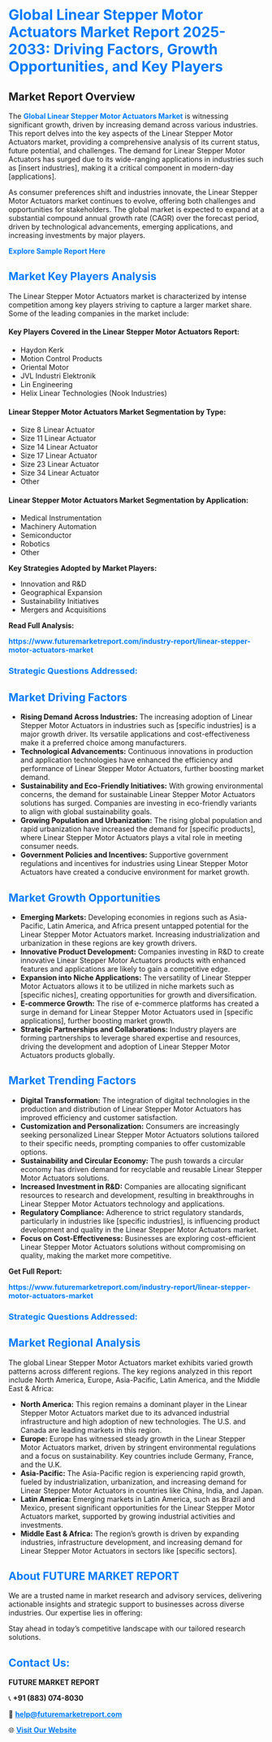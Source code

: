 <h1 style="color: #007BFF;">Global Linear Stepper Motor Actuators Market Report 2025-2033: Driving Factors, Growth Opportunities, and Key Players</h1>

<section id="overview">
<h2>Market Report Overview</h2>
<p>The <a href="https://www.futuremarketreport.com/industry-report/linear-stepper-motor-actuators-market" style="color: #007BFF; text-decoration: none;"><strong>Global Linear Stepper Motor Actuators Market</strong></a> is witnessing significant growth, driven by increasing demand across various industries. This report delves into the key aspects of the Linear Stepper Motor Actuators market, providing a comprehensive analysis of its current status, future potential, and challenges. The demand for Linear Stepper Motor Actuators has surged due to its wide-ranging applications in industries such as [insert industries], making it a critical component in modern-day [applications].</p>
<p>As consumer preferences shift and industries innovate, the Linear Stepper Motor Actuators market continues to evolve, offering both challenges and opportunities for stakeholders. The global market is expected to expand at a substantial compound annual growth rate (CAGR) over the forecast period, driven by technological advancements, emerging applications, and increasing investments by major players.</p>
</section>

<section id="overview">
<p><a href="https://www.futuremarketreport.com/request-sample/reportId=87729" style="color: #007BFF; text-decoration: none;"><strong>Explore Sample Report Here</strong></a></p>
</section>

<section id="key-players">
<h2 style="color: #007BFF;">Market Key Players Analysis</h2>
<p>The Linear Stepper Motor Actuators market is characterized by intense competition among key players striving to capture a larger market share. Some of the leading companies in the market include:</p>
<h4>Key Players Covered in the Linear Stepper Motor Actuators Report:</h4>
<ul><li>Haydon Kerk</li><li>Motion Control Products</li><li>Oriental Motor</li><li>JVL Industri Elektronik</li><li>Lin Engineering</li><li>Helix Linear Technologies (Nook Industries)</li></ul>
<h4>Linear Stepper Motor Actuators Market Segmentation by Type:</h4>
<ul><li>Size 8 Linear Actuator</li><li>Size 11 Linear Actuator</li><li>Size 14 Linear Actuator</li><li>Size 17 Linear Actuator</li><li>Size 23 Linear Actuator</li><li>Size 34 Linear Actuator</li><li>Other</li></ul>

<h4>Linear Stepper Motor Actuators Market Segmentation by Application:</h4>
<ul><li>Medical Instrumentation</li><li>Machinery Automation</li><li>Semiconductor</li><li>Robotics</li><li>Other</li></ul>
<p><strong>Key Strategies Adopted by Market Players:</strong></p>
<ul>
<li>Innovation and R&D</li>
<li>Geographical Expansion</li>
<li>Sustainability Initiatives</li>
<li>Mergers and Acquisitions</li>
</ul>
</section>

<section>
<p><strong>Read Full Analysis: </strong></p><a href="https://www.futuremarketreport.com/industry-report/linear-stepper-motor-actuators-market" style="color: #007BFF; text-decoration: none;"><strong>https://www.futuremarketreport.com/industry-report/linear-stepper-motor-actuators-market</strong></a>
<h3 style="color: #007BFF;">Strategic Questions Addressed:</h3>
</section>

<section id="driving-factors">
<h2 style="color: #007BFF;">Market Driving Factors</h2>
<ul>
<li><strong>Rising Demand Across Industries:</strong> The increasing adoption of Linear Stepper Motor Actuators in industries such as [specific industries] is a major growth driver. Its versatile applications and cost-effectiveness make it a preferred choice among manufacturers.</li>
<li><strong>Technological Advancements:</strong> Continuous innovations in production and application technologies have enhanced the efficiency and performance of Linear Stepper Motor Actuators, further boosting market demand.</li>
<li><strong>Sustainability and Eco-Friendly Initiatives:</strong> With growing environmental concerns, the demand for sustainable Linear Stepper Motor Actuators solutions has surged. Companies are investing in eco-friendly variants to align with global sustainability goals.</li>
<li><strong>Growing Population and Urbanization:</strong> The rising global population and rapid urbanization have increased the demand for [specific products], where Linear Stepper Motor Actuators plays a vital role in meeting consumer needs.</li>
<li><strong>Government Policies and Incentives:</strong> Supportive government regulations and incentives for industries using Linear Stepper Motor Actuators have created a conducive environment for market growth.</li>
</ul>
</section>

<section id="growth-opportunities">
<h2 style="color: #007BFF;">Market Growth Opportunities</h2>
<ul>
<li><strong>Emerging Markets:</strong> Developing economies in regions such as Asia-Pacific, Latin America, and Africa present untapped potential for the Linear Stepper Motor Actuators market. Increasing industrialization and urbanization in these regions are key growth drivers.</li>
<li><strong>Innovative Product Development:</strong> Companies investing in R&D to create innovative Linear Stepper Motor Actuators products with enhanced features and applications are likely to gain a competitive edge.</li>
<li><strong>Expansion into Niche Applications:</strong> The versatility of Linear Stepper Motor Actuators allows it to be utilized in niche markets such as [specific niches], creating opportunities for growth and diversification.</li>
<li><strong>E-commerce Growth:</strong> The rise of e-commerce platforms has created a surge in demand for Linear Stepper Motor Actuators used in [specific applications], further boosting market growth.</li>
<li><strong>Strategic Partnerships and Collaborations:</strong> Industry players are forming partnerships to leverage shared expertise and resources, driving the development and adoption of Linear Stepper Motor Actuators products globally.</li>
</ul>
</section>

<section id="trending-factors">
<h2 style="color: #007BFF;">Market Trending Factors</h2>
<ul>
<li><strong>Digital Transformation:</strong> The integration of digital technologies in the production and distribution of Linear Stepper Motor Actuators has improved efficiency and customer satisfaction.</li>
<li><strong>Customization and Personalization:</strong> Consumers are increasingly seeking personalized Linear Stepper Motor Actuators solutions tailored to their specific needs, prompting companies to offer customizable options.</li>
<li><strong>Sustainability and Circular Economy:</strong> The push towards a circular economy has driven demand for recyclable and reusable Linear Stepper Motor Actuators solutions.</li>
<li><strong>Increased Investment in R&D:</strong> Companies are allocating significant resources to research and development, resulting in breakthroughs in Linear Stepper Motor Actuators technology and applications.</li>
<li><strong>Regulatory Compliance:</strong> Adherence to strict regulatory standards, particularly in industries like [specific industries], is influencing product development and quality in the Linear Stepper Motor Actuators market.</li>
<li><strong>Focus on Cost-Effectiveness:</strong> Businesses are exploring cost-efficient Linear Stepper Motor Actuators solutions without compromising on quality, making the market more competitive.</li>
</ul>
</section>

<section>
<p><strong>Get Full Report: </strong></p><a href="https://www.futuremarketreport.com/industry-report/linear-stepper-motor-actuators-market" style="color: #007BFF; text-decoration: none;"><strong>https://www.futuremarketreport.com/industry-report/linear-stepper-motor-actuators-market</strong></a>
<h3 style="color: #007BFF;">Strategic Questions Addressed:</h3>
</section>


<section id="regional-analysis">
<h2 style="color: #007BFF;">Market Regional Analysis</h2>
<p>The global Linear Stepper Motor Actuators market exhibits varied growth patterns across different regions. The key regions analyzed in this report include North America, Europe, Asia-Pacific, Latin America, and the Middle East & Africa:</p>
<ul>
<li><strong>North America:</strong> This region remains a dominant player in the Linear Stepper Motor Actuators market due to its advanced industrial infrastructure and high adoption of new technologies. The U.S. and Canada are leading markets in this region.</li>
<li><strong>Europe:</strong> Europe has witnessed steady growth in the Linear Stepper Motor Actuators market, driven by stringent environmental regulations and a focus on sustainability. Key countries include Germany, France, and the U.K.</li>
<li><strong>Asia-Pacific:</strong> The Asia-Pacific region is experiencing rapid growth, fueled by industrialization, urbanization, and increasing demand for Linear Stepper Motor Actuators in countries like China, India, and Japan.</li>
<li><strong>Latin America:</strong> Emerging markets in Latin America, such as Brazil and Mexico, present significant opportunities for the Linear Stepper Motor Actuators market, supported by growing industrial activities and investments.</li>
<li><strong>Middle East & Africa:</strong> The region’s growth is driven by expanding industries, infrastructure development, and increasing demand for Linear Stepper Motor Actuators in sectors like [specific sectors].</li>
</ul>
</section>

<footer>
<h2 style="color: #007BFF;">About FUTURE MARKET REPORT</h2>
<p>We are a trusted name in market research and advisory services, delivering actionable insights and strategic support to businesses across diverse industries. Our expertise lies in offering:</p>

<p>Stay ahead in today’s competitive landscape with our tailored research solutions.</p>

<h2 style="color: #007BFF;">Contact Us:</h2>
<p><strong>FUTURE MARKET REPORT</strong></p>
<p>📞 <strong>+91 (883) 074-8030</strong></p>
<p>📧 <strong><a href="mailto:help@futuremarketreport.com" style="color: #007BFF;">help@futuremarketreport.com</a></strong></p>
<p>🌐 <strong><a href="https://www.futuremarketreport.com/" style="color: #007BFF;">Visit Our Website</a></strong></p>
</footer>